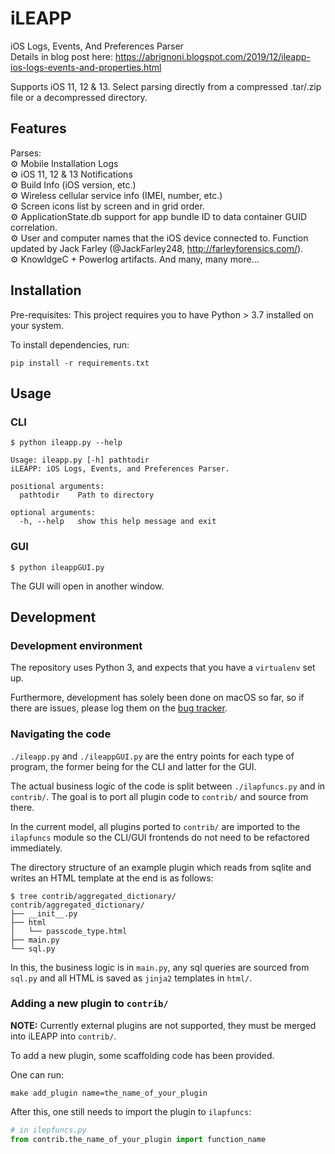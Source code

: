 # iLEAPP
iOS Logs, Events, And Preferences Parser  
Details in blog post here: https://abrignoni.blogspot.com/2019/12/ileapp-ios-logs-events-and-properties.html

Supports iOS 11, 12 & 13.
Select parsing directly from a compressed .tar/.zip file or a decompressed directory.

## Features

Parses:  
⚙️ Mobile Installation Logs  
⚙️ iOS 11, 12 & 13 Notifications  
⚙️ Build Info (iOS version, etc.)  
⚙️ Wireless cellular service info (IMEI, number, etc.)  
⚙️ Screen icons list by screen and in grid order.  
⚙️ ApplicationState.db support for app bundle ID to data container GUID correlation.   
⚙️ User and computer names that the iOS device connected to. Function updated by Jack Farley (@JackFarley248, http://farleyforensics.com/).  
⚙️ KnowldgeC + Powerlog artifacts.
And many, many more...


## Installation

Pre-requisites:
This project requires you to have Python > 3.7 installed on your system.

To install dependencies, run:

```
pip install -r requirements.txt
```

## Usage

### CLI

```
$ python ileapp.py --help

Usage: ileapp.py [-h] pathtodir
iLEAPP: iOS Logs, Events, and Preferences Parser.  

positional arguments:  
  pathtodir    Path to directory  

optional arguments:
  -h, --help   show this help message and exit  
```

### GUI

```
$ python ileappGUI.py
```

The GUI will open in another window.


## Development

### Development environment

The repository uses Python 3, and expects that you have a `virtualenv` set up.

Furthermore, development has solely been done on macOS so far, so if there are
issues, please log them on the [bug
tracker](https://github.com/abrignoni/iLEAPP/issues).

### Navigating the code

`./ileapp.py` and `./ileappGUI.py` are the entry points for each type of program,
the former being for the CLI and latter for the GUI.

The actual business logic of the code is split between `./ilapfuncs.py` and in
`contrib/`. The goal is to port all plugin code to `contrib/` and source from
there.

In the current model, all plugins ported to `contrib/` are imported to
the `ilapfuncs` module so the CLI/GUI frontends do not need to be refactored
immediately.

The directory structure of an example plugin which reads from sqlite and writes
an HTML template at the end is as follows:

```
$ tree contrib/aggregated_dictionary/
contrib/aggregated_dictionary/
├── __init__.py
├── html
│   └── passcode_type.html
├── main.py
└── sql.py
```

In this, the business logic is in `main.py`, any sql queries are sourced from
`sql.py` and all HTML is saved as `jinja2` templates in `html/`.

### Adding a new plugin to `contrib/`

**NOTE:** Currently external plugins are not supported, they must be merged into iLEAPP
into `contrib/`.

To add a new plugin, some scaffolding code has been provided. 

One can run:

```
make add_plugin name=the_name_of_your_plugin
```

After this, one still needs to import the plugin to `ilapfuncs`:

```python
# in ilepfuncs.py
from contrib.the_name_of_your_plugin import function_name
```

